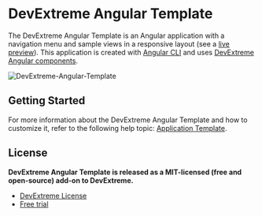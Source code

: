 # DevExtreme Angular Template

The DevExtreme Angular Template is an Angular application with a navigation menu and sample views in a responsive layout (see a [live preview](https://devexpress.github.io/devextreme-angular-template)). This application is created with [Angular CLI](https://github.com/angular/angular-cli) and uses [DevExtreme Angular components](https://js.devexpress.com/Documentation/Guide/Angular_Components/DevExtreme_Angular_Components/).

![DevExtreme-Angular-Template](https://user-images.githubusercontent.com/20125410/93987795-ac890400-fd90-11ea-84d0-b7d3e8cc12fa.png)

## Getting Started

For more information about the DevExtreme Angular Template and how to customize it, refer to the following help topic: [Application Template](https://js.devexpress.com/Documentation/Guide/Angular_Components/Application_Template/).

## License

**DevExtreme Angular Template is released as a MIT-licensed (free and open-source) add-on to DevExtreme.**

- [DevExtreme License](https://js.devexpress.com/Licensing/)
- [Free trial](http://js.devexpress.com/Buy/)